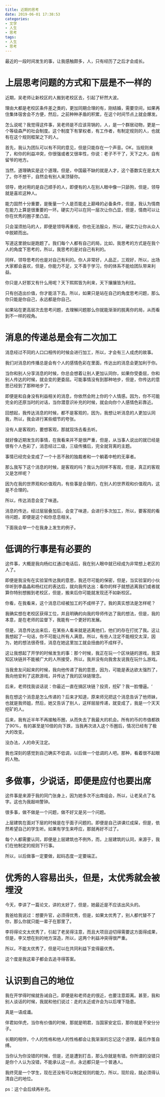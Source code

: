 ```yaml
---
title: 近期的思考
date: 2019-06-01 17:38:53
categories:
- 文学
- 人生
- 思考
tags:
- 人生
- 思考
---
```

最近的一段时间发生的事，让我感触颇多，人，只有经历了之后才会成长。

<!-- more -->

# 上层思考问题的方式和下层是不一样的

近期，吴老师让新校区的人搬到老校区去，引起了轩然大波。

理由大都是老校区条件差之类的，更加同期合理的有，刚结婚，需要空间，如果再住集体宿舍会不方便，然后，之前种种矛盾的积累，在这个时间节点上就会爆发。

怎么说呢？我觉得这件事，吴老师是不应该背锅的，人，是一个群居动物，更是一个等级森严的社会制度。这个制度下有掌权者，有工作者，有制定规则的人，也就有在这个规则框架之下的人。

首先，我认为团队可以有不同的意见，但是只能存在一个声音。OK，当规则来了，和你的利益冲突，你很强或者又很率性，你说：老子不干了，天下之大，自有留爷的地方。

当然，道理确实是这个道理。但是，中国最不缺的就是人才，这个基数实在是太大了。你不想干，自然会有别人来顶替你。

领导，绝对用的是自己顺手的人，即便有的人在别人眼中像一只舔狗，但是，领导就是喜欢这种人。

能力固然十分重要，是衡量一个人是否能走上巅峰的必备条件，但是，我认为情商在能力上算是很重要的一环。硬实力可以在同一层次让你凸显，但是，情商可以让你在优秀的圈子里凸显。

只会溜须拍马的人，即便是领导再重视，你也无法服众，所以，硬实力让你从众人中脱颖而出。

写道这里貌似是跑题了。我们每个人都有自己的局，比如，我思考的方式是在我个人的角度下思考的，所以，我思考的是对自己有利的。

同样，领导思考的也是对自己有利的。你人非常好，人品正，三观好，所以，出场大家都会喜欢，但是，你能力不足，又不善于学习，你的体系不能给团队带来利益。

你只是人好那又有什么用呢？天下熙熙皆为利来，天下攘攘皆为利往。

只有创造出价值，你才能活下去。所以，如果只是站在自己的角度思考问题，那么你只能是你自己，永远都是你自己。

如果站在更高层次去思考问题，去理解问题那么你就能渐渐的脱离你的局，从而看到不一样的视角。

# 消息的传递总是会有二次加工

消息经过不同的人口口相传的时候会进行加工，所以，才会有三人成虎的故事。

我们对消息的传播总是会有个人的感情色彩在里面，传达出的消息会更加利于你。

当你和别人分享消息的时候，你总会想着让别人更加认同你，如果你受委屈，你和别人传达的时候，就会变的更委屈。可能事情没有到那种地步，但是，你传达的意思已经到了那种地步了。

即便是和自身没有利益相关的消息，你依然会附上你的个人情感。因为，你不可能完全的还原当时的对话，当你潜意识补充的时候，就会向你个人感情色彩靠近。

回想起，我传达消息的时候，都不是客观的，因为，我想让听消息的人更加认同我，所以，我会进行某些细节的夸张。

没有人是客观的，要想客观，那就现场去看去听。

就好像近期发生的事情，在我看来并不是很严重，但是，从当事人说出的就已经是很有个人色彩了，消息经过二级，三级传播后，完全就背离的主题。

事情已经完全变成了一个十恶不赦的独裁者和一个躺着中枪的无辜者。

那么我写下这个消息的时候，是客观的吗？我认为同样不客观，但是，真正的客观又是怎样呢？

因为在我的世界观和价值观内，有些事是合理的，在别人的世界观和价值观内，这是不合理的。

所以，传达消息会变了味道。

消息的传达，经过层层叠加后，会变了味道，会进行多次加工，所以，要客观的看待问题，即便是这个和你息息相关。

下面我会举一个在我身上发生的例子。

# 低调的行事是有必要的

这件事，大概是我向杨红红通过电话后，我在别人眼中就已经成为非常想上老区的人了。

即便是我没有在实验室传达我的意思，我还尽可能的保密，但是，当实验室的小伙伴听到李晶晶和杨红红的表达后，就向我传达出：看你的样子就想逃离我们或者就算你特别想搬到老校区，但是，搬来后你可能就发现还不如新校区。

你看，在我看来，这个消息已经被加工的不成样子了。我的真实想法是怎样呢？

我确实想在老校区获得工位，并且明确的向我的导师传达了我的想法，但是，我的本意，是在老师的监督下，我能有一个更好的发展。

但是，消息传达出来后，在某些人看来就是逃离他们，他们的存在打扰了我。这让我想起了一句话，你不可能让所有人满意。所以，有些人注定不能相交太深，因为，她的想法很奇怪，消息在她这里加工就会扭曲的不成样子。

这让我想起了开学的时候发生的事：那个时候，我正在玩一个区块链的游戏，我深知区块链并不能被广大的人所接受，所以，我并没有向我舍友说我在玩什么游戏。

当我舍友问起来的时候，我向他传递了我的意思，因为，可能是表达欲太强烈了，我向他安利了这款游戏，并传达了我的区块链理念。

后来，老师找我谈话说：你最近一直在搞区块链？投资，挖矿？我一脸懵逼。‘

我在想这个消息是怎么传递的？后来才知道，原来师兄把这个消息告诉了他师妹，也就是我师姐，然后，她又告诉了别人，这样层层传递，就变成了，我是一个天天挖矿的人。

后来，我有近半年不再接触币圈，从而失去了我最大的机会。所有的币的市值都跌了90%，有的甚至是10倍的向下跌，当我再次进入这个币圈后，情况已经有了极大的改变。

没办法，人的命天注定。

我也深刻的感觉到自己确实不低调，以后做一个低调的人吧。那种，看着很不起眼的人物。

# 多做事，少说话，即便是应付也要出席

这件事是来源于我的同门张身上，因为她多次不出席组会，所以，让老吴点了名字。这也为我敲响警钟。

很多事，做不做是一个问题，做不好又是另一个问题。

上层建筑在面对下层的时候是在乎面子问题的。即便是自己讲课烂成屎，但是，依然希望自己的学生听。如果有学生来呼应，那就再好不过了。

每个人都需要认同，即便是上层建筑也不例外，而，上层建筑的认同，来源于，我们在他制定的规则下行事。

所以，以后做事一定要做，起码态度一定要端正。

# 优秀的人容易出头，但是，太优秀就会被埋没

今天，李讲了一篇论文，讲的太好了，但是，她最近是不应该出风头的。

我爸给我说过：想要升官，必须得优秀，但是，如果太优秀了，别人都代替不了你，那么你就只能一辈子在那里了。

李将得论文太优秀了，引起了老吴得注意，而且大项目迫切得需要这方面得成果，但是，李又想在别的地方深造，所以，这两个利益冲突得很严重。

所以，不能太优秀了，但是可以在共同利益下变得最优秀。

这个度是我这辈子都会去追寻得答案。

# 认识到自己的地位

我在开学得时候就告诫自己，即便是和老师走的很近，也要注意距离。甚至，我和别人谈话的时候，我就和他们说过：走的太近或许会为以后埋下隐患。

真是一语成谶。

伴君如伴虎，当你有价值的时候，那就是明君，当国家安定后，那你就是不安分分子。

长期的相伴，个人的性格和他人的性格都会让我渐渐的忘记这个道理，最后作茧自缚。

当你认为你没错的时候，但是，还是遭到打击，那么你就是有错。你所谓的没错只是你个人认为没错，不能承认这一点，永远都只是一个普通人。

我终究是一个学生，现在还没有可以制定规则的能力，所以，现阶段，就必须得认清自己的地位。





ps：这个会后续再补充。























